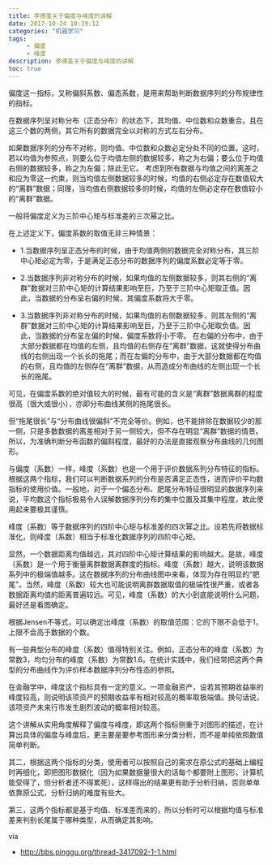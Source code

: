```yaml
---
title: 李德荃关于偏度与峰度的讲解
date: 2017-10-24 10:39:12 
categories: "机器学习" 
tags: 
     - 偏度
     - 峰度
description: 李德荃关于偏度与峰度的讲解
toc: true
---
```

偏度这一指标，又称偏斜系数、偏态系数，是用来帮助判断数据序列的分布规律性的指标。

在数据序列呈对称分布（正态分布）的状态下，其均值、中位数和众数重合。且在这三个数的两侧，其它所有的数据完全以对称的方式左右分布。

如果数据序列的分布不对称，则均值、中位数和众数必定分处不同的位置。这时，若以均值为参照点，则要么位于均值左侧的数据较多，称之为右偏；要么位于均值右侧的数据较多，称之为左偏；除此无它。
考虑到所有数据与均值之间的离差之和应为零这一约束，则当均值左侧数据较多的时候，均值的右侧必定存在数值较大的“离群”数据；同理，当均值右侧数据较多的时候，均值的左侧必定存在数值较小的“离群”数据。

<!--more-->

一般将偏度定义为三阶中心矩与标准差的三次幂之比。

在上述定义下，偏度系数的取值无非三种情景：

* 1.当数据序列呈正态分布的时候，由于均值两侧的数据完全对称分布，其三阶中心矩必定为零，于是满足正态分布的数据序列的偏度系数必定等于零。

* 2.当数据序列非对称分布的时候，如果均值的左侧数据较多，则其右侧的“离群”数据对三阶中心矩的计算结果影响至巨，乃至于三阶中心矩取正值。因此，当数据的分布呈右偏的时候，其偏度系数将大于零。

* 3.当数据序列非对称分布的时候，如果均值的右侧数据较多，则其左侧的“离群”数据对三阶中心矩的计算结果影响至巨，乃至于三阶中心矩取负值。因此，当数据的分布呈左偏的时候，偏度系数将小于零。
在右偏的分布中，由于大部分数据都在均值的左侧，且均值的右侧存在“离群”数据，这就使得分布曲线的右侧出现一个长长的拖尾；而在左偏的分布中，由于大部分数据都在均值的右侧，且均值的左侧存在“离群”数据，从而造成分布曲线的左侧出现一个长长的拖尾。

可见，在偏度系数的绝对值较大的时候，最有可能的含义是“离群”数据离群的程度很高（很大或很小），亦即分布曲线某侧的拖尾很长。

但“拖尾很长”与“分布曲线很偏斜”不完全等价。例如，也不能排除在数据较少的那一侧，只是多数数据的离差相对于另一侧较大，但不存在明显“离群”数据的情景。所以，为准确判断分布函数的偏斜程度，最好的办法是直接观察分布曲线的几何图形。

与偏度（系数）一样，峰度（系数）也是一个用于评价数据系列分布特征的指标。根据这两个指标，我们可以判断数据系列的分布是否满足正态性，进而评价平均数指标的使用价值。一般地，对于一个偏态分布、肥尾分布特征很明显的数据序列来说，平均数这个指标极易令人误解数据序列分布的集中位置及其集中程度，故此使用起来要极其谨慎。 


峰度（系数）等于数据序列的四阶中心矩与标准差的四次幂之比。设若先将数据标准化，则峰度（系数）相当于标准化数据序列的四阶中心矩。

显然，一个数据距离均值越远，其对四阶中心矩计算结果的影响越大。是故，峰度（系数）是一个用于衡量离群数据离群度的指标。峰度（系数）越大，说明该数据系列中的极端值越多。这在数据序列的分布曲线图中来看，体现为存在明显的“肥尾”。当然，峰度（系数）较大也可能说明离群数据取值的极端性很严重，或者各数据距离均值的距离普遍较远。可见，峰度（系数）的大小到底能说明什么问题，最好还是看图确定。

根据Jensen不等式，可以确定出峰度（系数）的取值范围：它的下限不会低于1，上限不会高于数据的个数。

有一些典型分布的峰度（系数）值得特别关注。例如，正态分布的峰度（系数）为常数3，均匀分布的峰度（系数）为常数1.6。在统计实践中，我们经常把这两个典型的分布曲线作为评价样本数据序列分布性态的参照。

在金融学中，峰度这个指标具有一定的意义。一项金融资产，设若其预期收益率的峰度较高，则说明该项资产的预期收益率有相对较高的概率取极端值。换句话说，该项资产未来行市发生剧烈波动的概率相对较高。

这个讲解从实用角度解释了偏度与峰度，即这两个指标侧重于对图形的描述，在计算出具体的偏度与峰度后，更主要是要参考图形来分类分析，而不是单纯依照数值简单判断。

其二，根据这两个指标的分类，使用者可以按照自己的需求在原公式的基础上编程时再细化，即把图形数据化（因为如果数据量很大的话每个都要附上图形，计算机能受得了，但分析者还不得累死），这样得出的结果更有助于分析归纳，否则单单依靠原公式，分析归纳的难度有些大。

第三，这两个指标都是基于均值、标准差而来的，所以分析时可以根据均值与标准差来判别长尾属于哪种类型，从而确定其影响。

via

* http://bbs.pinggu.org/thread-3417092-1-1.html
